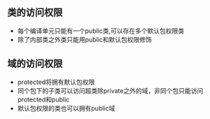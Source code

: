 ## 类的访问权限

* 每个编译单元只能有一个public类,可以存在多个默认包权限类
* 除了内部类之外类只能用public和默认包权限修饰

## 域的访问权限

* protected将拥有默认包权限
* 同个包下的子类可以访问超类除private之外的域，非同个包只能访问protected和public
* 默认包权限的类也可以拥有public域